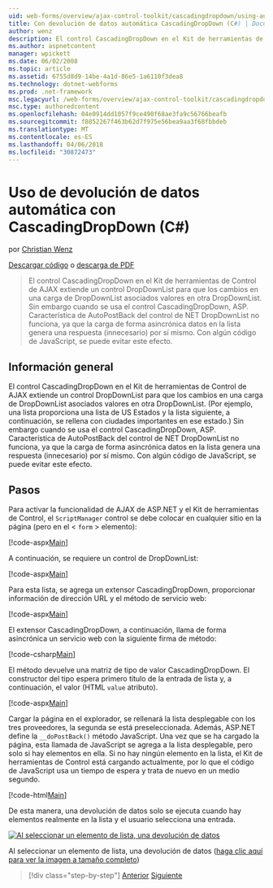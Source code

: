 ```yaml
---
uid: web-forms/overview/ajax-control-toolkit/cascadingdropdown/using-auto-postback-with-cascadingdropdown-cs
title: Con devolución de datos automática CascadingDropDown (C#) | Documentos de Microsoft
author: wenz
description: El control CascadingDropDown en el Kit de herramientas de Control de AJAX extiende un control DropDownList para que los cambios en una carga de DropDownList asociados valores de anoth...
ms.author: aspnetcontent
manager: wpickett
ms.date: 06/02/2008
ms.topic: article
ms.assetid: 6755d8d9-14be-4a1d-86e5-1a6110f3dea8
ms.technology: dotnet-webforms
ms.prod: .net-framework
msc.legacyurl: /web-forms/overview/ajax-control-toolkit/cascadingdropdown/using-auto-postback-with-cascadingdropdown-cs
msc.type: authoredcontent
ms.openlocfilehash: 04e0914dd1057f9ce490f68ae3fa9c56766beafb
ms.sourcegitcommit: f8852267f463b62d7f975e56bea9aa3f68fbbdeb
ms.translationtype: MT
ms.contentlocale: es-ES
ms.lasthandoff: 04/06/2018
ms.locfileid: "30872473"
---
```

<a name="using-auto-postback-with-cascadingdropdown-c"></a>Uso de devolución de datos automática con CascadingDropDown (C#)
====================
por [Christian Wenz](https://github.com/wenz)

[Descargar código](http://download.microsoft.com/download/9/0/7/907760b1-2c60-4f81-aeb6-ca416a573b0d/cascadingdropdown3.cs.zip) o [descarga de PDF](http://download.microsoft.com/download/2/d/c/2dc10e34-6983-41d4-9c08-f78f5387d32b/cascadingdropdown3CS.pdf)

> El control CascadingDropDown en el Kit de herramientas de Control de AJAX extiende un control DropDownList para que los cambios en una carga de DropDownList asociados valores en otra DropDownList. Sin embargo cuando se usa el control CascadingDropDown, ASP. Característica de AutoPostBack del control de NET DropDownList no funciona, ya que la carga de forma asincrónica datos en la lista genera una respuesta (innecesario) por sí mismo. Con algún código de JavaScript, se puede evitar este efecto.


## <a name="overview"></a>Información general

El control CascadingDropDown en el Kit de herramientas de Control de AJAX extiende un control DropDownList para que los cambios en una carga de DropDownList asociados valores en otra DropDownList. (Por ejemplo, una lista proporciona una lista de US Estados y la lista siguiente, a continuación, se rellena con ciudades importantes en ese estado.) Sin embargo cuando se usa el control CascadingDropDown, ASP. Característica de AutoPostBack del control de NET DropDownList no funciona, ya que la carga de forma asincrónica datos en la lista genera una respuesta (innecesario) por sí mismo. Con algún código de JavaScript, se puede evitar este efecto.

## <a name="steps"></a>Pasos

Para activar la funcionalidad de AJAX de ASP.NET y el Kit de herramientas de Control, el `ScriptManager` control se debe colocar en cualquier sitio en la página (pero en el &lt; `form` &gt; elemento):

[!code-aspx[Main](using-auto-postback-with-cascadingdropdown-cs/samples/sample1.aspx)]

A continuación, se requiere un control de DropDownList:

[!code-aspx[Main](using-auto-postback-with-cascadingdropdown-cs/samples/sample2.aspx)]

Para esta lista, se agrega un extensor CascadingDropDown, proporcionar información de dirección URL y el método de servicio web:

[!code-aspx[Main](using-auto-postback-with-cascadingdropdown-cs/samples/sample3.aspx)]

El extensor CascadingDropDown, a continuación, llama de forma asincrónica un servicio web con la siguiente firma de método:

[!code-csharp[Main](using-auto-postback-with-cascadingdropdown-cs/samples/sample4.cs)]

El método devuelve una matriz de tipo de valor CascadingDropDown. El constructor del tipo espera primero título de la entrada de lista y, a continuación, el valor (HTML `value` atributo).

[!code-aspx[Main](using-auto-postback-with-cascadingdropdown-cs/samples/sample5.aspx)]

Cargar la página en el explorador, se rellenará la lista desplegable con los tres proveedores, la segunda se está preseleccionada. Además, ASP.NET define la `__doPostBack()` método JavaScript. Una vez que se ha cargado la página, esta llamada de JavaScript se agrega a la lista desplegable, pero solo si hay elementos en ella. Si no hay ningún elemento en la lista, el Kit de herramientas de Control está cargando actualmente, por lo que el código de JavaScript usa un tiempo de espera y trata de nuevo en un medio segundo.

[!code-html[Main](using-auto-postback-with-cascadingdropdown-cs/samples/sample6.html)]

De esta manera, una devolución de datos solo se ejecuta cuando hay elementos realmente en la lista y el usuario selecciona una entrada.


[![Al seleccionar un elemento de lista, una devolución de datos](using-auto-postback-with-cascadingdropdown-cs/_static/image2.png)](using-auto-postback-with-cascadingdropdown-cs/_static/image1.png)

Al seleccionar un elemento de lista, una devolución de datos ([haga clic aquí para ver la imagen a tamaño completo](using-auto-postback-with-cascadingdropdown-cs/_static/image3.png))

> [!div class="step-by-step"]
> [Anterior](presetting-list-entries-with-cascadingdropdown-cs.md)
> [Siguiente](filling-a-list-using-cascadingdropdown-vb.md)
